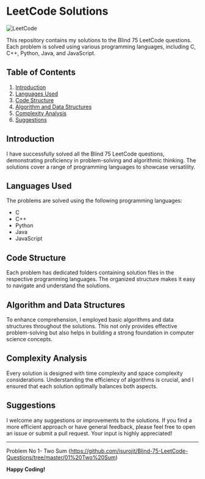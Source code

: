 # LeetCode Solutions

![LeetCode](https://img.shields.io/badge/LeetCode-Solutions-brightgreen.svg)

This repository contains my solutions to the Blind 75 LeetCode questions.
Each problem is solved using various programming languages,
including C, C++, Python, Java, and JavaScript.

## Table of Contents

1. [Introduction](#introduction)
2. [Languages Used](#languages-used)
3. [Code Structure](#code-structure)
4. [Algorithm and Data Structures](#algorithm-and-data-structures)
5. [Complexity Analysis](#complexity-analysis)
6. [Suggestions](#suggestions)

## Introduction

I have successfully solved all the Blind 75 LeetCode questions,
demonstrating proficiency in problem-solving and algorithmic thinking.
The solutions cover a range of programming languages to showcase versatility.

## Languages Used

The problems are solved using the following programming languages:

- C
- C++
- Python
- Java
- JavaScript

## Code Structure

Each problem has dedicated folders containing solution files in
the respective programming languages. The organized structure makes
it easy to navigate and understand the solutions.

## Algorithm and Data Structures

To enhance comprehension, I employed basic algorithms and data structures
throughout the solutions. This not only provides effective problem-solving
but also helps in building a strong foundation in computer science concepts.

## Complexity Analysis

Every solution is designed with time complexity and space complexity considerations.
Understanding the efficiency of algorithms is crucial, and I ensured that each solution
optimally balances both aspects.

## Suggestions

I welcome any suggestions or improvements to the solutions.
If you find a more efficient approach or have general feedback,
please feel free to open an issue or submit a pull request.
Your input is highly appreciated!

---

Problem No 1- Two Sum (https://github.com/isurojit/Blind-75-LeetCode-Questions/tree/master/01%20Two%20Sum)

**Happy Coding!**
